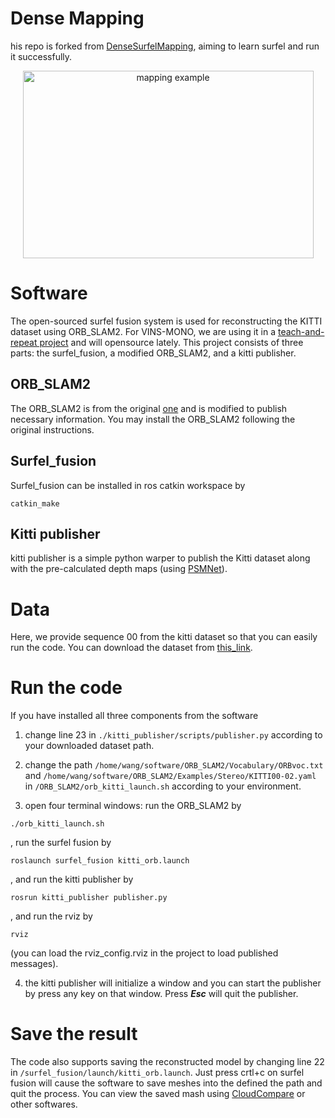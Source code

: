 # Dense Mapping

his repo is forked from [DenseSurfelMapping](https://github.com/HKUST-Aerial-Robotics/DenseSurfelMapping), aiming to learn surfel and run it successfully.  

<p align="center">
<img src="fig/example2.png" alt="mapping example" width = "465" height = "300">
</p>

# Software

The open-sourced surfel fusion system is used for reconstructing the KITTI dataset using ORB_SLAM2. For VINS-MONO, we are using it in a [teach-and-repeat project](https://www.youtube.com/watch?v=ehoJi4K_QKE) and will opensource lately. This project consists of three parts: the surfel_fusion, a modified ORB_SLAM2, and a kitti publisher.

## ORB_SLAM2
The ORB_SLAM2 is from the original [one](https://github.com/raulmur/ORB_SLAM2) and is modified to publish necessary information. You may install the ORB_SLAM2 following the original instructions.

## Surfel_fusion
Surfel_fusion can be installed in ros catkin workspace by 
```
catkin_make
```

## Kitti publisher
kitti publisher is a simple python warper to publish the Kitti dataset along with the pre-calculated depth maps (using [PSMNet](https://github.com/JiaRenChang/PSMNet)).

# Data

Here, we provide sequence 00 from the kitti dataset so that you can easily run the code. You can download the dataset from [this_link](https://www.dropbox.com/s/qpn40yt8bjvkapd/kitti_sequence_00.tar.gz?dl=0).

# Run the code
If you have installed all three components from the software

1. change line 23 in ```./kitti_publisher/scripts/publisher.py``` according to your downloaded dataset path.

2. change the path ```/home/wang/software/ORB_SLAM2/Vocabulary/ORBvoc.txt``` and ```/home/wang/software/ORB_SLAM2/Examples/Stereo/KITTI00-02.yaml``` in ```/ORB_SLAM2/orb_kitti_launch.sh``` according to your environment.

3. open four terminal windows: run the ORB_SLAM2 by

```
./orb_kitti_launch.sh 
```

, run the surfel fusion by

```
roslaunch surfel_fusion kitti_orb.launch
```

, and run the kitti publisher by

```
rosrun kitti_publisher publisher.py
```

, and run the rviz by

```
rviz
```
(you can load the rviz_config.rviz in the project to load published messages).

4. the kitti publisher will initialize a window and you can start the publisher by press any key on that window. Press ***Esc*** will quit the publisher.

# Save the result
The code also supports saving the reconstructed model by changing line 22 in ```/surfel_fusion/launch/kitti_orb.launch```. Just press crtl+c on surfel fusion will cause the software to save meshes into the defined the path and quit the process. You can view the saved mash using [CloudCompare](https://www.danielgm.net/cc/) or other softwares.
